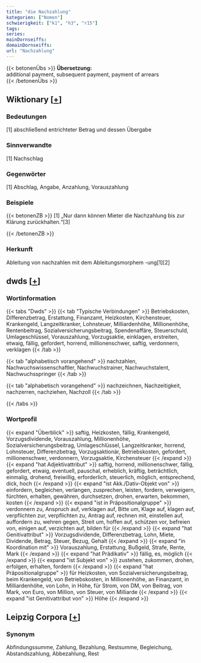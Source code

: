 ```yaml
---
title: "die Nachzahlung"
kategorien: ["Nomen"]
schwierigkeit: ["k1", "h3", "r15"]
tags:
series:
mainDornseiffs:
domainDornseiffs:
url: "Nachzahlung"
---
```


{{< betonenÜbs >}}
**Übersetzung:**  
additional  payment, subsequent  payment, payment of arrears  
{{< /betonenÜbs >}}

## Wiktionary [[+](https://de.wiktionary.org/wiki/Nachzahlung)]

### Bedeutungen
[1] abschließend entrichteter Betrag und dessen Übergabe  

### Sinnverwandte
[1] Nachschlag  

### Gegenwörter
[1] Abschlag, Angabe, Anzahlung, Vorauszahlung  

### Beispiele
{{< betonenZB >}}
[1] „Nur dann können Mieter die Nachzahlung bis zur Klärung zurückhalten.“[3]  

{{< /betonenZB >}}
### Herkunft
Ableitung von nachzahlen mit dem Ableitungsmorphem -ung[1][2]  



## dwds [[+](https://www.dwds.de/wb/Nachzahlung)]

### Wortinformation
{{< tabs "Dwds" >}}
{{< tab "Typische Verbindungen" >}}
Betriebskosten, Differenzbetrag, Erstattung, Finanzamt, Heizkosten, Kirchensteuer, Krankengeld, Langzeitkranker, Lohnsteuer, Milliardenhöhe, Millionenhöhe, Rentenbeitrag, Sozialversicherungsbeitrag, Spendenaffäre, Steuerschuld, Umlageschlüssel, Vorauszahlung, Vorzugsaktie, einklagen, erstreiten, etwaig, fällig, gefordert, horrend, millionenschwer, saftig, verdonnern, verklagen
{{< /tab >}}

{{< tab "alphabetisch vorangehend" >}}
nachzahlen, Nachwuchswissenschaftler, Nachwuchstrainer, Nachwuchstalent, Nachwuchsspringer
{{< /tab >}}

{{< tab "alphabetisch vorangehend" >}}
nachzeichnen, Nachzeitigkeit, nachzerren, nachziehen, Nachzoll
{{< /tab >}}

{{< /tabs >}}

### Wortprofil
{{< expand "Überblick" >}} saftig, Heizkosten, fällig, Krankengeld, Vorzugsdividende, Vorauszahlung, Millionenhöhe, Sozialversicherungsbeitrag, Umlageschlüssel, Langzeitkranker, horrend, Lohnsteuer, Differenzbetrag, Vorzugsaktionär, Betriebskosten, gefordert, millionenschwer, verdonnern, Vorzugsaktie, Kirchensteuer {{< /expand >}}
{{< expand "hat Adjektivattribut" >}} saftig, horrend, millionenschwer, fällig, gefordert, etwaig, eventuell, pauschal, erheblich, kräftig, beträchtlich, einmalig, drohend, freiwillig, erforderlich, steuerlich, möglich, entsprechend, dick, hoch {{< /expand >}}
{{< expand "ist Akk./Dativ-Objekt von" >}} einfordern, begleichen, verlangen, zusprechen, leisten, fordern, verweigern, fürchten, erhalten, gewähren, durchsetzen, drohen, erwarten, bekommen, kosten {{< /expand >}}
{{< expand "ist in Präpositionalgruppe" >}} verdonnern zu, Anspruch auf, verklagen auf, Bitte um, Klage auf, klagen auf, verpflichten zur, verpflichten zu, Antrag auf, rechnen mit, einstellen auf, auffordern zu, wehren gegen, Streit um, hoffen auf, schützen vor, befreien von, einigen auf, verzichten auf, bilden für {{< /expand >}}
{{< expand "hat Genitivattribut" >}} Vorzugsdividende, Differenzbetrag, Lohn, Miete, Dividende, Betrag, Steuer, Bezug, Gehalt {{< /expand >}}
{{< expand "in Koordination mit" >}} Vorauszahlung, Erstattung, Bußgeld, Strafe, Rente, Mark {{< /expand >}}
{{< expand "hat Prädikativ" >}} fällig, es, möglich {{< /expand >}}
{{< expand "ist Subjekt von" >}} zustehen, zukommen, drohen, erfolgen, erhalten, fordern {{< /expand >}}
{{< expand "hat Präpositionalgruppe" >}} für Heizkosten, von Sozialversicherungsbeitrag, beim Krankengeld, von Betriebskosten, in Millionenhöhe, an Finanzamt, in Milliardenhöhe, von Lohn, in Höhe, für Strom, von DM, von Beitrag, von Mark, von Euro, von Million, von Steuer, von Milliarde {{< /expand >}}
{{< expand "ist Genitivattribut von" >}} Höhe {{< /expand >}}

## Leipzig Corpora [[+](https://corpora.uni-leipzig.de/en/res?word=Nachzahlung&corpusId=deu_newscrawl-public_2018)]


### Synonym
Abfindungssumme, Zahlung, Bezahlung, Restsumme, Begleichung, Abstandszahlung, Abbezahlung, Rest

